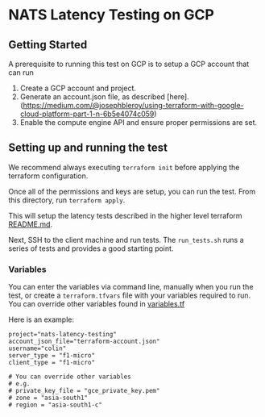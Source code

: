 # NATS Latency Testing on GCP

## Getting Started

A prerequisite to running this test on GCP is to setup a GCP account that can run  

1. Create a GCP account and project.
2. Generate an account.json file, as described [here].(https://medium.com/@josephbleroy/using-terraform-with-google-cloud-platform-part-1-n-6b5e4074c059)
3. Enable the compute engine API and ensure proper permissions are set.

## Setting up and running the test

We recommend always executing `terraform init` before applying the terraform
configuration.

Once all of the permissions and keys are setup, you can run the test.  From this
directory, run `terraform apply`.

This will setup the latency tests described in the higher level terraform [README.md](../readme.md).

Next, SSH to the client machine and run tests.  The `run_tests.sh` runs a series of tests and provides a good starting point.

### Variables

You can enter the variables via command line, manually when you run the test, or create a `terraform.tfvars` file with your variables required to run.   You can override other
variables found in [variables.tf](variables.tf)

Here is an example:

```text
project="nats-latency-testing"
account_json_file="terraform-account.json"
username="colin"
server_type = "f1-micro"
client_type = "f1-micro"

# You can override other variables
# e.g.
# private_key_file = "gce_private_key.pem"
# zone = "asia-south1"
# region = "asia-south1-c"
```